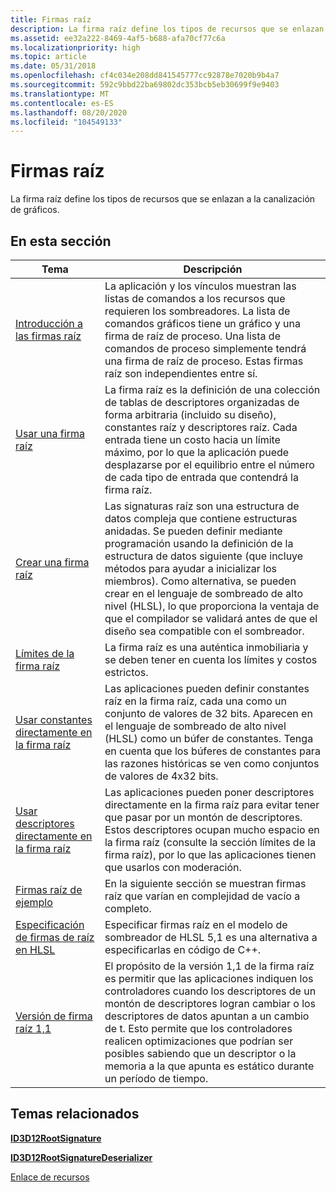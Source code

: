 ```yaml
---
title: Firmas raíz
description: La firma raíz define los tipos de recursos que se enlazan a la canalización de gráficos.
ms.assetid: ee32a222-8469-4af5-b688-afa70cf77c6a
ms.localizationpriority: high
ms.topic: article
ms.date: 05/31/2018
ms.openlocfilehash: cf4c034e208dd841545777cc92878e7020b9b4a7
ms.sourcegitcommit: 592c9bbd22ba69802dc353bcb5eb30699f9e9403
ms.translationtype: MT
ms.contentlocale: es-ES
ms.lasthandoff: 08/20/2020
ms.locfileid: "104549133"
---
```

# <a name="root-signatures"></a>Firmas raíz

La firma raíz define los tipos de recursos que se enlazan a la canalización de gráficos.

## <a name="in-this-section"></a>En esta sección



| Tema                                                                                                               | Descripción                                                                                                                                                                                                                                                                                                                                                                                                       |
|---------------------------------------------------------------------------------------------------------------------|-------------------------------------------------------------------------------------------------------------------------------------------------------------------------------------------------------------------------------------------------------------------------------------------------------------------------------------------------------------------------------------------------------------------|
| [Introducción a las firmas raíz](root-signatures-overview.md)<br/>                                                 | La aplicación y los vínculos muestran las listas de comandos a los recursos que requieren los sombreadores. La lista de comandos gráficos tiene un gráfico y una firma de raíz de proceso. Una lista de comandos de proceso simplemente tendrá una firma de raíz de proceso. Estas firmas raíz son independientes entre sí.<br/>                                                                                             |
| [Usar una firma raíz](using-a-root-signature.md)<br/>                                                     | La firma raíz es la definición de una colección de tablas de descriptores organizadas de forma arbitraria (incluido su diseño), constantes raíz y descriptores raíz. Cada entrada tiene un costo hacia un límite máximo, por lo que la aplicación puede desplazarse por el equilibrio entre el número de cada tipo de entrada que contendrá la firma raíz.<br/>                                                                     |
| [Crear una firma raíz](creating-a-root-signature.md)<br/>                                               | Las signaturas raíz son una estructura de datos compleja que contiene estructuras anidadas. Se pueden definir mediante programación usando la definición de la estructura de datos siguiente (que incluye métodos para ayudar a inicializar los miembros). Como alternativa, se pueden crear en el lenguaje de sombreado de alto nivel (HLSL), lo que proporciona la ventaja de que el compilador se validará antes de que el diseño sea compatible con el sombreador. <br/> |
| [Límites de la firma raíz](root-signature-limits.md)<br/>                                                       | La firma raíz es una auténtica inmobiliaria y se deben tener en cuenta los límites y costos estrictos.<br/>                                                                                                                                                                                                                                                                                                            |
| [Usar constantes directamente en la firma raíz](using-constants-directly-in-the-root-signature.md)<br/>     | Las aplicaciones pueden definir constantes raíz en la firma raíz, cada una como un conjunto de valores de 32 bits. Aparecen en el lenguaje de sombreado de alto nivel (HLSL) como un búfer de constantes. Tenga en cuenta que los búferes de constantes para las razones históricas se ven como conjuntos de valores de 4x32 bits. <br/>                                                                                                                                        |
| [Usar descriptores directamente en la firma raíz](using-descriptors-directly-in-the-root-signature.md)<br/> | Las aplicaciones pueden poner descriptores directamente en la firma raíz para evitar tener que pasar por un montón de descriptores. Estos descriptores ocupan mucho espacio en la firma raíz (consulte la sección límites de la firma raíz), por lo que las aplicaciones tienen que usarlos con moderación. <br/>                                                                                                                                     |
| [Firmas raíz de ejemplo](example-root-signatures.md)<br/>                                                   | En la siguiente sección se muestran firmas raíz que varían en complejidad de vacío a completo.<br/>                                                                                                                                                                                                                                                                                                       |
| [Especificación de firmas de raíz en HLSL](specifying-root-signatures-in-hlsl.md)<br/>                             | Especificar firmas raíz en el modelo de sombreador de HLSL 5,1 es una alternativa a especificarlas en código de C++.<br/>                                                                                                                                                                                                                                                                                                  |
| [Versión de firma raíz 1,1](root-signature-version-1-1.md)<br/>                                             | El propósito de la versión 1,1 de la firma raíz es permitir que las aplicaciones indiquen los controladores cuando los descriptores de un montón de descriptores logran cambiar o los descriptores de datos apuntan a un cambio de t. Esto permite que los controladores realicen optimizaciones que podrían ser posibles sabiendo que un descriptor o la memoria a la que apunta es estático durante un período de tiempo. <br/>                                  |



 

## <a name="related-topics"></a>Temas relacionados

<dl> <dt>

[**ID3D12RootSignature**](/windows/win32/api/d3d12/nn-d3d12-id3d12rootsignature)
</dt> <dt>

[**ID3D12RootSignatureDeserializer**](/windows/desktop/api/d3d12/nn-d3d12-id3d12rootsignaturedeserializer)
</dt> <dt>

[Enlace de recursos](resource-binding.md)
</dt> </dl>

 


